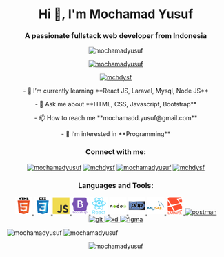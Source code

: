 <h1 align="center">Hi 👋, I'm Mochamad Yusuf</h1>
<h3 align="center">A passionate fullstack web developer from Indonesia</h3>

<p align="center"> <img src="https://komarev.com/ghpvc/?username=mochamadyusuf&label=Profile%20views&color=0e75b6&style=flat" alt="mochamadyusuf" /> </p>

<p align="center"> <a href="https://github.com/ryo-ma/github-profile-trophy"><img src="https://github-profile-trophy.vercel.app/?username=mochamadyusuf" alt="mochamadyusuf" /></a> </p>

<p align="center"> <a href="https://twitter.com/mchdysf" target="blank"><img src="https://img.shields.io/twitter/follow/mchdysf?logo=twitter&style=for-the-badge" alt="mchdysf" /></a> </p>

<p align="center">- 🌱 I’m currently learning **React JS, Laravel, Mysql, Node JS**</p>

<p align="center">- 💬 Ask me about **HTML, CSS, Javascript, Bootstrap**</p>

<p align="center">- 📫 How to reach me **mochamadd.yusuf@gmail.com**</p>

<p align="center">- 👀 I’m interested in **Programming**</p>

<h3 align="center">Connect with me:</h3>
<p align="center">
<!--  Github  -->
<a href="https://github.com/mochamadyusuf" target="blank"><img align="center" src="https://raw.githubusercontent.com/rahuldkjain/github-profile-readme-generator/master/src/images/icons/Social/github.svg" alt="mochamadyusuf" height="30" width="40" /></a>
<!--  Twitter  -->
<a href="https://twitter.com/mchdysf" target="blank"><img align="center" src="https://raw.githubusercontent.com/rahuldkjain/github-profile-readme-generator/master/src/images/icons/Social/twitter.svg" alt="mchdysf" height="30" width="40" /></a>
<!--  linkedin  -->
<a href="https://linkedin.com/in/mochamadyusuf" target="blank"><img align="center" src="https://raw.githubusercontent.com/rahuldkjain/github-profile-readme-generator/master/src/images/icons/Social/linked-in-alt.svg" alt="mochamadyusuf" height="30" width="40" /></a>
<!--  instagram  -->
<a href="https://instagram.com/mchdysf" target="blank"><img align="center" src="https://raw.githubusercontent.com/rahuldkjain/github-profile-readme-generator/master/src/images/icons/Social/instagram.svg" alt="mchdysf" height="30" width="40" /></a>
</p>

<h3 align="center">Languages and Tools:</h3>
<p align="center">
<!-- HTML -->
<a href="https://www.w3.org/html/" target="_blank" rel="noreferrer"> <img src="https://raw.githubusercontent.com/devicons/devicon/master/icons/html5/html5-original-wordmark.svg" alt="html5" width="40" height="40"/> </a>
<!-- CSS -->
<a href="https://www.w3schools.com/css/" target="_blank" rel="noreferrer"> <img src="https://raw.githubusercontent.com/devicons/devicon/master/icons/css3/css3-original-wordmark.svg" alt="css3" width="40" height="40"/> </a> 
<!-- JS  -->
<a href="https://developer.mozilla.org/en-US/docs/Web/JavaScript" target="_blank" rel="noreferrer"> <img src="https://raw.githubusercontent.com/devicons/devicon/master/icons/javascript/javascript-original.svg" alt="javascript" width="40" height="40"/> </a>
<!--  Bootstrap  -->
<a href="https://getbootstrap.com" target="_blank" rel="noreferrer"> <img src="https://raw.githubusercontent.com/devicons/devicon/master/icons/bootstrap/bootstrap-plain-wordmark.svg" alt="bootstrap" width="40" height="40"/> </a>
<!-- React Js -->
<a href="https://reactjs.org/" target="_blank" rel="noreferrer"> <img src="https://raw.githubusercontent.com/devicons/devicon/master/icons/react/react-original-wordmark.svg" alt="react" width="40" height="40"/> </a>  
<!--  Node Js  -->
<a href="https://nodejs.org" target="_blank" rel="noreferrer"> <img src="https://raw.githubusercontent.com/devicons/devicon/master/icons/nodejs/nodejs-original-wordmark.svg" alt="nodejs" width="40" height="40"/> </a>
<!--  PHP  -->
<a href="https://www.php.net" target="_blank" rel="noreferrer"> <img src="https://raw.githubusercontent.com/devicons/devicon/master/icons/php/php-original.svg" alt="php" width="40" height="40"/> </a>
<!-- Mysql -->
<a href="https://www.mysql.com/" target="_blank" rel="noreferrer"> <img src="https://raw.githubusercontent.com/devicons/devicon/master/icons/mysql/mysql-original-wordmark.svg" alt="mysql" width="40" height="40"/> </a>
<!-- Laravel   -->
<a href="https://laravel.com/" target="_blank" rel="noreferrer"> <img src="https://raw.githubusercontent.com/devicons/devicon/master/icons/laravel/laravel-plain-wordmark.svg" alt="laravel" width="40" height="40"/> </a>
<!-- Postman   -->
<a href="https://postman.com" target="_blank" rel="noreferrer"> <img src="https://www.vectorlogo.zone/logos/getpostman/getpostman-icon.svg" alt="postman" width="40" height="40"/> </a>
<!-- Git   -->
<a href="https://git-scm.com/" target="_blank" rel="noreferrer"> <img src="https://www.vectorlogo.zone/logos/git-scm/git-scm-icon.svg" alt="git" width="40" height="40"/> </a>
<!-- Adobe XD -->
<a href="https://www.adobe.com/products/xd.html" target="_blank" rel="noreferrer"> <img src="https://cdn.worldvectorlogo.com/logos/adobe-xd.svg" alt="xd" width="40" height="40"/> </a>  
<!-- Figma   -->
<a href="https://www.figma.com/" target="_blank" rel="noreferrer"> <img src="https://www.vectorlogo.zone/logos/figma/figma-icon.svg" alt="figma" width="40" height="40"/> </a>  
</p>

<p></p>

<p>
  <img width="500" src="https://github-readme-stats.vercel.app/api?username=mochamadyusuf&show_icons=true&locale=en" alt="mochamadyusuf" />
  <img width="500" src="https://github-readme-streak-stats.herokuapp.com/?user=mochamadyusuf&" alt="mochamadyusuf" />
</p>

<p></p>

<p align="center"><img width="500" src="https://github-readme-stats.vercel.app/api/top-langs?username=mochamadyusuf&show_icons=true&locale=en&layout=compact" alt="mochamadyusuf" /></p>
